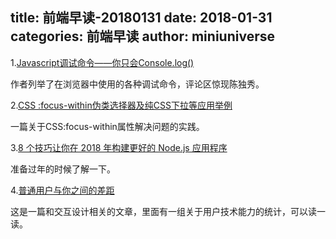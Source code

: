 title: 前端早读-20180131
date: 2018-01-31
categories: 前端早读
author: miniuniverse
---

1.[Javascript调试命令——你只会Console.log()](https://segmentfault.com/a/1190000012957199)

作者列举了在浏览器中使用的各种调试命令，评论区惊现陈独秀。

2.[CSS :focus-within伪类选择器及纯CSS下拉等应用举例](http://www.zhangxinxu.com/wordpress/2018/01/css-focus-within-pseudo-class-selector/)

一篇关于CSS:focus-within属性解决问题的实践。

3.[8 个技巧让你在 2018 年构建更好的 Node.js 应用程序](https://github.com/xitu/gold-miner/blob/master/TODO/node-js-development-tips-2018.md)

准备过年的时候了解一下。

4.[普通用户与你之间的差距](https://zhuanlan.zhihu.com/p/33166343)

这是一篇和交互设计相关的文章，里面有一组关于用户技术能力的统计，可以读一读。


